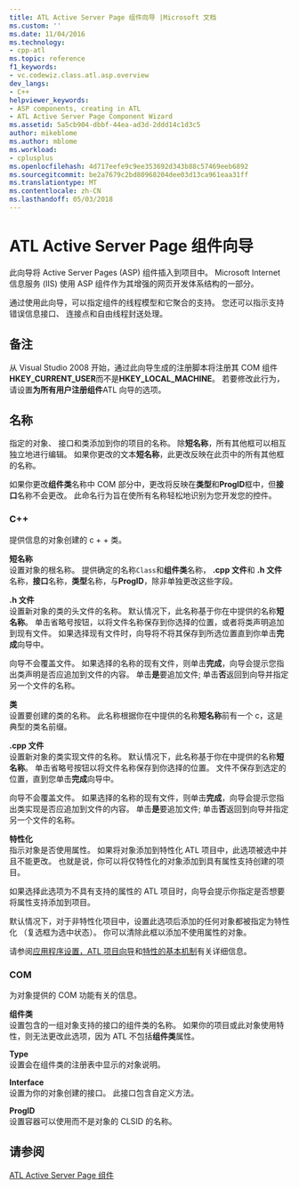 ```yaml
---
title: ATL Active Server Page 组件向导 |Microsoft 文档
ms.custom: ''
ms.date: 11/04/2016
ms.technology:
- cpp-atl
ms.topic: reference
f1_keywords:
- vc.codewiz.class.atl.asp.overview
dev_langs:
- C++
helpviewer_keywords:
- ASP components, creating in ATL
- ATL Active Server Page Component Wizard
ms.assetid: 5a5cb904-dbbf-44ea-ad3d-2ddd14c1d3c5
author: mikeblome
ms.author: mblome
ms.workload:
- cplusplus
ms.openlocfilehash: 4d717eefe9c9ee353692d343b88c57469eeb6892
ms.sourcegitcommit: be2a7679c2bd80968204dee03d13ca961eaa31ff
ms.translationtype: MT
ms.contentlocale: zh-CN
ms.lasthandoff: 05/03/2018
---
```

# <a name="atl-active-server-page-component-wizard"></a>ATL Active Server Page 组件向导
此向导将 Active Server Pages (ASP) 组件插入到项目中。 Microsoft Internet 信息服务 (IIS) 使用 ASP 组件作为其增强的网页开发体系结构的一部分。  
  
 通过使用此向导，可以指定组件的线程模型和它聚合的支持。 您还可以指示支持错误信息接口、 连接点和自由线程封送处理。  
  
## <a name="remarks"></a>备注  
 从 Visual Studio 2008 开始，通过此向导生成的注册脚本将注册其 COM 组件**HKEY_CURRENT_USER**而不是**HKEY_LOCAL_MACHINE**。 若要修改此行为，请设置**为所有用户注册组件**ATL 向导的选项。  
  
## <a name="names"></a>名称  
 指定的对象、 接口和类添加到你的项目的名称。 除**短名称**，所有其他框可以相互独立地进行编辑。 如果你更改的文本**短名称**，此更改反映在此页中的所有其他框的名称。  
  
 如果你更改**组件类**名称中 COM 部分中，更改将反映在**类型**和**ProgID**框中，但**接口**名称不会更改。 此命名行为旨在使所有名称轻松地识别为您开发您的控件。  
  
### <a name="c"></a>C++  
 提供信息的对象创建的 c + + 类。  
  
 **短名称**  
 设置对象的根名称。 提供确定的名称`Class`和**组件类**名称， **.cpp 文件**和 **.h 文件**名称，**接口**名称，**类型**名称，与**ProgID**，除非单独更改这些字段。  
  
 **.h 文件**  
 设置新对象的类的头文件的名称。 默认情况下，此名称基于你在中提供的名称**短名称**。 单击省略号按钮，以将文件名称保存到你选择的位置，或者将类声明追加到现有文件。 如果选择现有文件时，向导将不将其保存到所选位置直到你单击**完成**向导中。  
  
 向导不会覆盖文件。 如果选择的名称的现有文件，则单击**完成**，向导会提示您指出类声明是否应追加到文件的内容。 单击**是**要追加文件; 单击**否**返回到向导并指定另一个文件的名称。  
  
 **类**  
 设置要创建的类的名称。 此名称根据你在中提供的名称**短名称**前有一个 c，这是典型的类名前缀。  
  
 **.cpp 文件**  
 设置新对象的类实现文件的名称。 默认情况下，此名称基于你在中提供的名称**短名称**。 单击省略号按钮以将文件名称保存到你选择的位置。 文件不保存到选定的位置，直到您单击**完成**向导中。  
  
 向导不会覆盖文件。 如果选择的名称的现有文件，则单击**完成**，向导会提示您指出类实现是否应追加到文件的内容。 单击**是**要追加文件; 单击**否**返回到向导并指定另一个文件的名称。  
  
 **特性化**  
 指示对象是否使用属性。 如果将对象添加到特性化 ATL 项目中，此选项被选中并且不能更改。 也就是说，你可以将仅特性化的对象添加到具有属性支持创建的项目。  
  
 如果选择此选项为不具有支持的属性的 ATL 项目时，向导会提示你指定是否想要将属性支持添加到项目。  
  
 默认情况下，对于非特性化项目中，设置此选项后添加的任何对象都被指定为特性化 （复选框为选中状态）。 你可以清除此框以添加不使用属性的对象。  
  
 请参阅[应用程序设置，ATL 项目向导](../../atl/reference/application-settings-atl-project-wizard.md)和[特性的基本机制](../../windows/basic-mechanics-of-attributes.md)有关详细信息。  
  
### <a name="com"></a>COM  
 为对象提供的 COM 功能有关的信息。  
  
 **组件类**  
 设置包含的一组对象支持的接口的组件类的名称。 如果你的项目或此对象使用特性，则无法更改此选项，因为 ATL 不包括**组件类**属性。  
  
 **Type**  
 设置会在组件类的注册表中显示的对象说明。  
  
 **Interface**  
 设置为你的对象创建的接口。 此接口包含自定义方法。  
  
 **ProgID**  
 设置容器可以使用而不是对象的 CLSID 的名称。  
  
## <a name="see-also"></a>请参阅  
 [ATL Active Server Page 组件](../../atl/reference/adding-an-atl-active-server-page-component.md)

